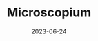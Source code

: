 ---
title: "Microscopium"
type: constellation
borders:
  - Capricornus
  - Grus
  - Indus
  - Piscis Austrinus
  - Sagittarius
  - Telescopium
date: 2023-06-24
hashtag: microscopium
subdivision-of:
  - southern celestial hemisphere
tags:
  - constellation
---